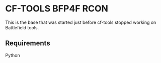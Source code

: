 CF-TOOLS BFP4F RCON
====================

This is the base that was started just before cf-tools stopped working on Battlefield tools.

Requirements
--------------

Python 


